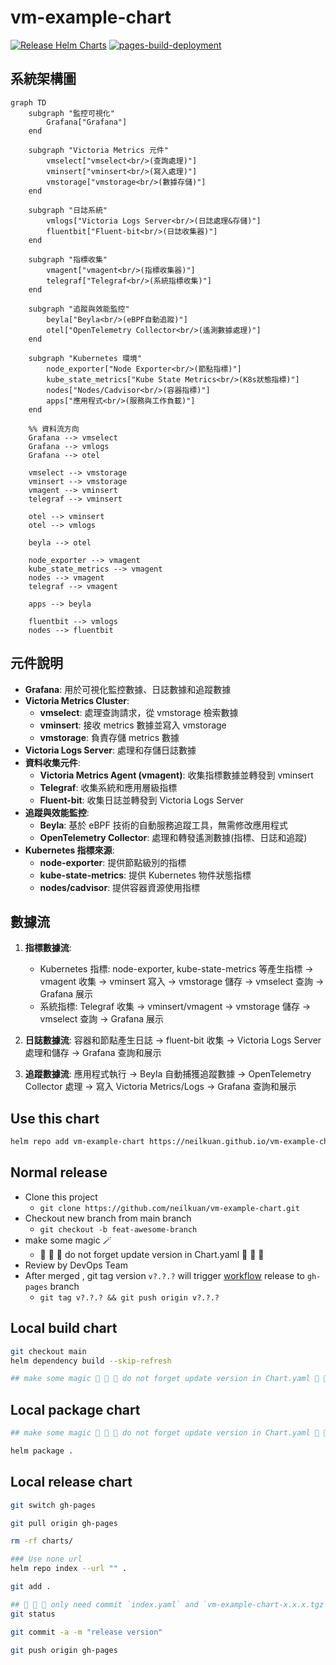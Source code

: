 # vm-example-chart
[![Release Helm Charts](https://github.com/neilkuan/vm-example-chart/actions/workflows/release.yml/badge.svg)](https://github.com/neilkuan/vm-example-chart/actions/workflows/release.yml)
[![pages-build-deployment](https://github.com/neilkuan/vm-example-chart/actions/workflows/pages/pages-build-deployment/badge.svg?branch=gh-pages)](https://github.com/neilkuan/vm-example-chart/actions/workflows/pages/pages-build-deployment)


## 系統架構圖

```mermaid
graph TD
    subgraph "監控可視化"
        Grafana["Grafana"]
    end
    
    subgraph "Victoria Metrics 元件"
        vmselect["vmselect<br/>(查詢處理)"]
        vminsert["vminsert<br/>(寫入處理)"]
        vmstorage["vmstorage<br/>(數據存儲)"]
    end
    
    subgraph "日誌系統"
        vmlogs["Victoria Logs Server<br/>(日誌處理&存儲)"]
        fluentbit["Fluent-bit<br/>(日誌收集器)"]
    end
    
    subgraph "指標收集"
        vmagent["vmagent<br/>(指標收集器)"]
        telegraf["Telegraf<br/>(系統指標收集)"]
    end
    
    subgraph "追蹤與效能監控"
        beyla["Beyla<br/>(eBPF自動追蹤)"]
        otel["OpenTelemetry Collector<br/>(遙測數據處理)"]
    end
    
    subgraph "Kubernetes 環境"
        node_exporter["Node Exporter<br/>(節點指標)"]
        kube_state_metrics["Kube State Metrics<br/>(K8s狀態指標)"]
        nodes["Nodes/Cadvisor<br/>(容器指標)"]
        apps["應用程式<br/>(服務與工作負載)"]
    end
    
    %% 資料流方向
    Grafana --> vmselect
    Grafana --> vmlogs
    Grafana --> otel
    
    vmselect --> vmstorage
    vminsert --> vmstorage
    vmagent --> vminsert
    telegraf --> vminsert
    
    otel --> vminsert
    otel --> vmlogs
    
    beyla --> otel
    
    node_exporter --> vmagent
    kube_state_metrics --> vmagent
    nodes --> vmagent
    telegraf --> vmagent
    
    apps --> beyla
    
    fluentbit --> vmlogs
    nodes --> fluentbit
```

## 元件說明

- **Grafana**: 用於可視化監控數據、日誌數據和追蹤數據
- **Victoria Metrics Cluster**:
  - **vmselect**: 處理查詢請求，從 vmstorage 檢索數據
  - **vminsert**: 接收 metrics 數據並寫入 vmstorage
  - **vmstorage**: 負責存儲 metrics 數據
- **Victoria Logs Server**: 處理和存儲日誌數據
- **資料收集元件**:
  - **Victoria Metrics Agent (vmagent)**: 收集指標數據並轉發到 vminsert
  - **Telegraf**: 收集系統和應用層級指標
  - **Fluent-bit**: 收集日誌並轉發到 Victoria Logs Server
- **追蹤與效能監控**:
  - **Beyla**: 基於 eBPF 技術的自動服務追蹤工具，無需修改應用程式
  - **OpenTelemetry Collector**: 處理和轉發遙測數據(指標、日誌和追蹤)
- **Kubernetes 指標來源**:
  - **node-exporter**: 提供節點級別的指標
  - **kube-state-metrics**: 提供 Kubernetes 物件狀態指標
  - **nodes/cadvisor**: 提供容器資源使用指標

## 數據流

1. **指標數據流**: 
   - Kubernetes 指標: node-exporter, kube-state-metrics 等產生指標 → vmagent 收集 → vminsert 寫入 → vmstorage 儲存 → vmselect 查詢 → Grafana 展示
   - 系統指標: Telegraf 收集 → vminsert/vmagent → vmstorage 儲存 → vmselect 查詢 → Grafana 展示
   
2. **日誌數據流**: 容器和節點產生日誌 → fluent-bit 收集 → Victoria Logs Server 處理和儲存 → Grafana 查詢和展示

3. **追蹤數據流**: 應用程式執行 → Beyla 自動捕獲追蹤數據 → OpenTelemetry Collector 處理 → 寫入 Victoria Metrics/Logs → Grafana 查詢和展示

## Use this chart
```bash
helm repo add vm-example-chart https://neilkuan.github.io/vm-example-chart/
```

## Normal release 
- Clone this project
  - `git clone https://github.com/neilkuan/vm-example-chart.git`
- Checkout new branch from main branch 
  - `git checkout -b feat-awesome-branch`
- make some magic 🪄
  - 🚨 🚨 🚨 do not forget update version in Chart.yaml 🚨 🚨 🚨
- Review by DevOps Team
- After merged , git tag version `v?.?.?` will trigger [workflow](https://github.com/neilkuan/vm-example-chart/actions/workflows/release.yml) release to `gh-pages` branch
  - `git tag v?.?.? && git push origin v?.?.?`

## Local build chart 
```bash
git checkout main
helm dependency build --skip-refresh

## make some magic 🚨 🚨 🚨 do not forget update version in Chart.yaml 🚨 🚨 🚨

```

## Local package chart 
```bash
## make some magic 🚨 🚨 🚨 do not forget update version in Chart.yaml 🚨 🚨 🚨

helm package .
```

## Local release chart 
```bash
git switch gh-pages

git pull origin gh-pages

rm -rf charts/

### Use none url 
helm repo index --url "" .

git add .

## 🚨 🚨 🚨 only need commit `index.yaml` and `vm-example-chart-x.x.x.tgz` 🚨 🚨 🚨
git status

git commit -a -m "release version"

git push origin gh-pages
```